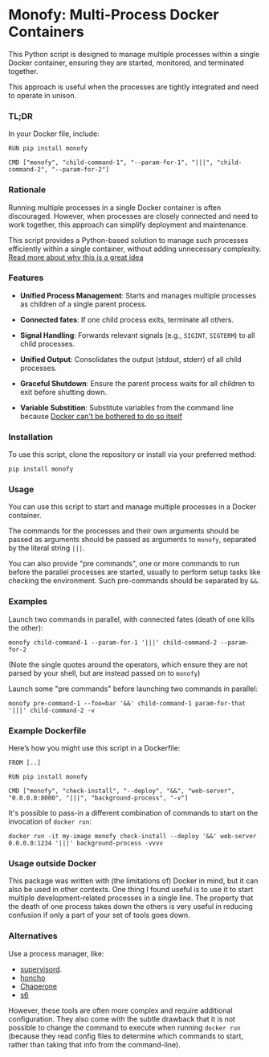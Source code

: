 # Monofy: Multi-Process Docker Containers

This Python script is designed to manage multiple processes within a single Docker
container, ensuring they are started, monitored, and terminated together.

This approach is useful when the processes are tightly integrated and need to operate
in unison.

### TL;DR

In your Docker file, include:

```
RUN pip install monofy

CMD ["monofy", "child-command-1", "--param-for-1", "|||", "child-command-2", "--param-for-2"]
```

### Rationale

Running multiple processes in a single Docker container is often discouraged.
However, when processes are closely connected and need to work together, this
approach can simplify deployment and maintenance.

This script provides a Python-based solution to manage such processes efficiently
within a single container, without adding unnecessary complexity. [Read more about
why this is a great idea](https://www.bugsink.com/multi-process-docker-images/)

### Features

* **Unified Process Management**: Starts and manages multiple processes as children
  of a single parent process.

* **Connected fates**: If one child process exits, terminate all others.

* **Signal Handling**: Forwards relevant signals (e.g., `SIGINT`, `SIGTERM`) to all
  child processes.

* **Unified Output**: Consolidates the output (stdout, stderr) of all child
  processes.

* **Graceful Shutdown**: Ensure the parent process waits for all children to exit
  before shutting down.

* **Variable Substition**: Substitute variables from the command line because [Docker
  can't be bothered to do so itself](https://github.com/moby/moby/issues/5509)

### Installation

To use this script, clone the repository or install via your preferred method:

```
pip install monofy
```

### Usage

You can use this script to start and manage multiple processes in a Docker container.

The commands for the processes and their own arguments should be passed as arguments 
should be passed as arguments to `monofy`, separated by the literal string `|||`.

You can also provide "pre commands", one or more commands to run before the parallel
processes are started, usually to perform setup tasks like checking the environment.
Such pre-commands should be separated by `&&`.

### Examples

Launch two commands in parallel, with connected fates (death of one kills the other):

```
monofy child-command-1 --param-for-1 '|||' child-command-2 --param-for-2
```

(Note the single quotes around the operators, which ensure they are not parsed by
your shell, but are instead passed on to `monofy`)

Launch some "pre commands" before launching two commands in parallel:

```
monofy pre-command-1 --foo=bar '&&' child-command-1 param-for-that '|||' child-command-2 -v
```

### Example Dockerfile

Here’s how you might use this script in a Dockerfile:

```
FROM [..]

RUN pip install monofy

CMD ["monofy", "check-install", "--deploy", "&&", "web-server", "0.0.0.0:8000", "|||", "background-process", "-v"]
```

It's possible to pass-in a different combination of commands to start on the invocation of `docker run`:

```
docker run -it my-image monofy check-install --deploy '&&' web-server 0.0.0.0:1234 '|||' background-process -vvvv
```

### Usage outside Docker

This package was written with (the limitations of) Docker in mind, but it can also be
used in other contexts. One thing I found useful is to use it to start multiple
development-related processes in a single line. The property that the death of one
process takes down the others is very useful in reducing confusion if only a part of
your set of tools goes down. 

### Alternatives

Use a process manager, like:

* [supervisord](https://docs.docker.com/engine/containers/multi-service_container/#use-a-process-manager). 
* [honcho](https://honcho.readthedocs.io/en/latest/)
* [Chaperone](http://chaperone.io/)
* [s6](http://skarnet.org/software/s6/overview.html)

However, these tools are often more complex and require additional configuration. They also come with the subtle
drawback that it is not possible to change the command to execute when running `docker run` (because they read config
files to determine which commands to start, rather than taking that info from the command-line).

